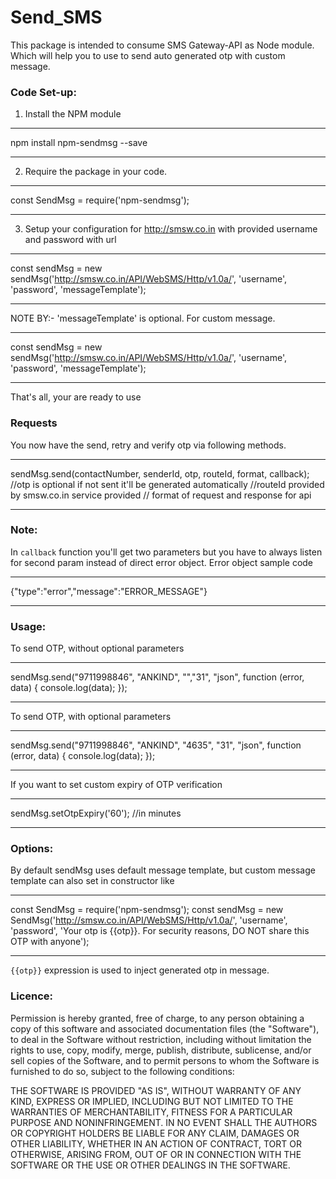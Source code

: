 # Send_SMS


This package is intended to consume SMS Gateway-API as Node module. Which will help you to use to send auto generated otp with custom message.



### Code Set-up:

1. Install the NPM module
******************************************
npm install npm-sendmsg --save
******************************************

2. Require the package in your code.
******************************************
const SendMsg = require('npm-sendmsg');
******************************************

3. Setup your configuration for http://smsw.co.in with provided username and password with url
**************************************************************************
const sendMsg = new sendMsg('http://smsw.co.in/API/WebSMS/Http/v1.0a/', 'username', 'password', 'messageTemplate');
**************************************************************************
NOTE BY:- 'messageTemplate' is optional. For custom message.

**************************************************************************
const sendMsg = new sendMsg('http://smsw.co.in/API/WebSMS/Http/v1.0a/', 'username', 'password', 'messageTemplate');
**************************************************************************
That's all, your are ready to use

### Requests

You now have the send, retry and verify otp via following methods.
****************************************************************************
sendMsg.send(contactNumber, senderId, otp, routeId, format, callback); //otp is optional if not sent it'll be generated automatically
//routeId provided by smsw.co.in service provided
// format of request and response for api
****************************************************************************

### Note:

In `callback` function you'll get two parameters but you have to always listen for second param instead of direct error object.
Error object sample code
****************************************************************************
{"type":"error","message":"ERROR_MESSAGE"}
****************************************************************************

### Usage:

To send OTP, without optional parameters
*********************************************************************************
sendMsg.send("9711998846", "ANKIND", "","31", "json", function (error, data) {
  console.log(data);
});
*********************************************************************************

To send OTP, with optional parameters
***************************************************************************************
sendMsg.send("9711998846", "ANKIND", "4635", "31", "json", function (error, data) {
  console.log(data);
});
****************************************************************************************

If you want to set custom expiry of OTP verification  
****************************************************************************************
sendMsg.setOtpExpiry('60'); //in minutes
****************************************************************************************


### Options:

By default sendMsg uses default message template, but custom message template can also set in constructor like
************************************************************************************************************************************
const SendMsg = require('npm-sendmsg');
const sendMsg = new SendMsg('http://smsw.co.in/API/WebSMS/Http/v1.0a/', 'username', 'password', 'Your otp is {{otp}}. For security reasons, DO NOT share this OTP with anyone');
************************************************************************************************************************************

`{{otp}}` expression is used to inject generated otp in message.

### Licence:

Permission is hereby granted, free of charge, to any person obtaining a copy of this software and associated documentation files (the "Software"), to deal in the Software without restriction, including without limitation the rights to use, copy, modify, merge, publish, distribute, sublicense, and/or sell copies of the Software, and to permit persons to whom the Software is furnished to do so, subject to the following conditions:

THE SOFTWARE IS PROVIDED "AS IS", WITHOUT WARRANTY OF ANY KIND, EXPRESS OR IMPLIED, INCLUDING BUT NOT LIMITED TO THE WARRANTIES OF MERCHANTABILITY, FITNESS FOR A PARTICULAR PURPOSE AND NONINFRINGEMENT. IN NO EVENT SHALL THE AUTHORS OR COPYRIGHT HOLDERS BE LIABLE FOR ANY CLAIM, DAMAGES OR OTHER LIABILITY, WHETHER IN AN ACTION OF CONTRACT, TORT OR OTHERWISE, ARISING FROM, OUT OF OR IN CONNECTION WITH THE SOFTWARE OR THE USE OR OTHER DEALINGS IN THE SOFTWARE.
